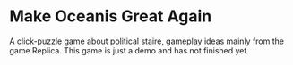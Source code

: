 # Make Oceanis Great Again
A click-puzzle game about political staire, gameplay ideas mainly from the game Replica. This game is just a demo and has not finished yet.
